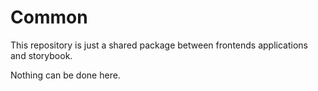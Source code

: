 # Common

This repository is just a shared package between frontends applications and
storybook.

Nothing can be done here.